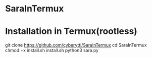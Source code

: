 # SaraInTermux
# Installation in Termux(rootless)
git clone https://github.com/cyberytti/SaraInTermux
cd SaraInTermux
chmod +x install.sh
install.sh
python3 sara.py
